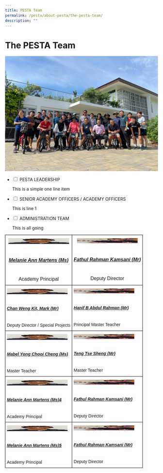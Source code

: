 ```yaml
---
title: PESTA Team
permalink: /pesta/about-pesta/the-pesta-team/
description: ""
---
```

The PESTA Team
==============

![The PESTA Team](/images/whatsapp-image-2022-07-20-at-1-36-33-pm.jpeg)

<ul class="jekyllcodex_accordion">
  <li>
    <input type="checkbox" id="accordion1">
    <label for="accordion1">PESTA LEADERSHIP</label>
    <div>
      <p>This is a simple one line item</p>
    </div>
	</li>  
  <li>
    <input type="checkbox" id="accordion2">
    <label for="accordion2">SENIOR ACADEMY OFFICERS / ACADEMY OFFICERS</label>
    <div>
      <p>This is line 1</p>
    </div>
  </li>
  <li>
    <input type="checkbox" id="accordion3">
    <label for="accordion3">ADMINISTRATION TEAM</label>
    <div>
      <p>
        This is all going
      </p>
    </div>
  </li>
</ul>

<style type="text/css">
.tg  {border-collapse:collapse;border-spacing:0;}
.tg td{border-color:black;border-style:solid;border-width:1px;font-family:Arial, sans-serif;font-size:14px;
  overflow:hidden;padding:10px 5px;word-break:normal;}
.tg th{border-color:black;border-style:solid;border-width:1px;font-family:Arial, sans-serif;font-size:14px;
  font-weight:normal;overflow:hidden;padding:10px 5px;word-break:normal;}
.tg .tg-lvth{font-size:16px;text-align:center;vertical-align:top}
.tg .tg-0lax{text-align:left;vertical-align:top}
</style>
<table class="tg">
<thead>
  <tr>
    <th class="tg-lvth"><img src="/images/melanie-ann-martens3d4fc422d1ac483cbc2c34c7cd0e4b3c.jpeg" alt="Melanie Ann Martens (Academy Principal)" width="200" height="19"><br><br><h5><a href="/pesta/about-pesta/principal's-message">Melanie Ann Martens (Ms)</a></h5><br>Academy Principal</th>
    <th class="tg-lvth"><img src="/images/fathul-rahman-kamsanie0a1feeb96694546bb8f4362920c68dd.jpeg" alt="Fathul Rahman Kamsani (Deputy Director)" width="200" height="17"><br><br><h5><a href="/pesta/about-pesta/the-pesta-team/fathul-profile-bio-2019">Fathul Rahman Kamsani (Mr)</a></h5><br>Deputy Director</th>
  </tr>
</thead>
<tbody>
  <tr>
    <td class="tg-0lax"><img src="/images/melanie-ann-martens3d4fc422d1ac483cbc2c34c7cd0e4b3c.jpeg" alt="Melanie Ann Martens (Academy Principal)" width="200" height="19"><br><br><h5><a href="/pesta/about-pesta/principal's-message">Chan Weng Kit, Mark (Mr)</a></h5><br>Deputy Director / Special Projects</td>
    <td class="tg-0lax"><img src="/images/fathul-rahman-kamsanie0a1feeb96694546bb8f4362920c68dd.jpeg" alt="Fathul Rahman Kamsani (Deputy Director)" width="200" height="17"><br><br><h5><a href="/pesta/about-pesta/the-pesta-team/fathul-profile-bio-2019">Hanif B Abdul Rahman (Mr)</a></h5><br>Principal Master Teacher</td>
  </tr>
  <tr>
    <td class="tg-0lax"><img src="/images/melanie-ann-martens3d4fc422d1ac483cbc2c34c7cd0e4b3c.jpeg" alt="Melanie Ann Martens (Academy Principal)" width="200" height="19"><br><br><h5><a href="/pesta/about-pesta/principal's-message">Mabel Yong Chooi Cheng (Ms)</a></h5><br>Master Teacher</td>
    <td class="tg-0lax"><img src="/images/fathul-rahman-kamsanie0a1feeb96694546bb8f4362920c68dd.jpeg" alt="Fathul Rahman Kamsani (Deputy Director)" width="200" height="17"><br><br><h5><a href="/pesta/about-pesta/the-pesta-team/fathul-profile-bio-2019">Teng Tse Sheng (Mr)</a></h5><br>Master Teacher</td>
  </tr>
  <tr>
    <td class="tg-0lax"><img src="/images/melanie-ann-martens3d4fc422d1ac483cbc2c34c7cd0e4b3c.jpeg" alt="Melanie Ann Martens (Academy Principal)" width="200" height="19"><br><br><h5><a href="/pesta/about-pesta/principal's-message">Melanie Ann Martens (Ms)4</a></h5><br>Academy Principal</td>
    <td class="tg-0lax"><img src="/images/fathul-rahman-kamsanie0a1feeb96694546bb8f4362920c68dd.jpeg" alt="Fathul Rahman Kamsani (Deputy Director)" width="200" height="17"><br><br><h5><a href="/pesta/about-pesta/the-pesta-team/fathul-profile-bio-2019">Fathul Rahman Kamsani (Mr)</a></h5><br>Deputy Director</td>
  </tr>
  <tr>
    <td class="tg-0lax"><img src="/images/melanie-ann-martens3d4fc422d1ac483cbc2c34c7cd0e4b3c.jpeg" alt="Melanie Ann Martens (Academy Principal)" width="200" height="19"><br><br><h5><a href="/pesta/about-pesta/principal's-message">Melanie Ann Martens (Ms)5</a></h5><br>Academy Principal</td>
    <td class="tg-0lax"><img src="/images/fathul-rahman-kamsanie0a1feeb96694546bb8f4362920c68dd.jpeg" alt="Fathul Rahman Kamsani (Deputy Director)" width="200" height="17"><br><br><h5><a href="/pesta/about-pesta/the-pesta-team/fathul-profile-bio-2019">Fathul Rahman Kamsani (Mr)</a></h5><br>Deputy Director</td>
  </tr>
</tbody>
</table>
